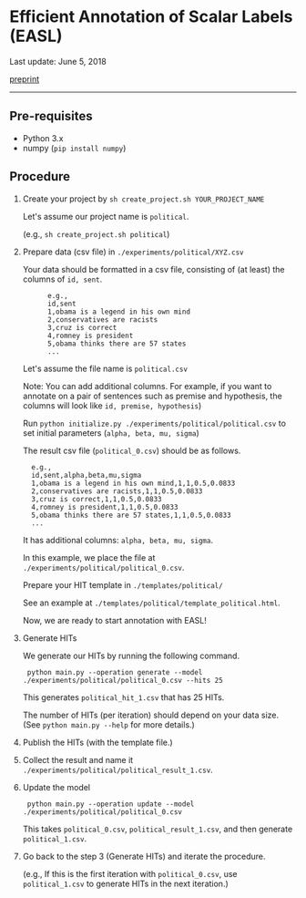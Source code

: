 
# Efficient Annotation of Scalar Labels (EASL)

Last update: June 5, 2018

[preprint](https://arxiv.org/abs/1806.01170)

- - - 
## Pre-requisites

- Python 3.x
- numpy (`pip install numpy`)

## Procedure
1. Create your project by `sh create_project.sh YOUR_PROJECT_NAME` 

    Let's assume our project name is `political`.
    
    (e.g., `sh create_project.sh political`)
    
1. Prepare data (csv file) in `./experiments/political/XYZ.csv`
    
    Your data should be formatted in a csv file, consisting of (at least) the columns of `id, sent`.
    
             e.g., 
             id,sent
             1,obama is a legend in his own mind
             2,conservatives are racists
             3,cruz is correct
             4,romney is president
             5,obama thinks there are 57 states
             ...
       
    Let's assume the file name is `political.csv`
    
    Note: You can add additional columns. For example, if you want to annotate on a pair of sentences such as premise and hypothesis, the columns will look like `id, premise, hypothesis`)
    
    Run `python initialize.py ./experiments/political/political.csv` to set initial parameters (`alpha, beta, mu, sigma`)

    The result csv file (`political_0.csv`) should be as follows. 
    
         e.g., 
         id,sent,alpha,beta,mu,sigma
         1,obama is a legend in his own mind,1,1,0.5,0.0833
         2,conservatives are racists,1,1,0.5,0.0833
         3,cruz is correct,1,1,0.5,0.0833
         4,romney is president,1,1,0.5,0.0833
         5,obama thinks there are 57 states,1,1,0.5,0.0833
         ...
       
    It has additional columns: `alpha, beta, mu, sigma`.
    
    In this example, we place the file at `./experiments/political/political_0.csv`.
    
    Prepare your HIT template in `./templates/political/`
    
    See an example at `./templates/political/template_political.html`.
    
    Now, we are ready to start annotation with EASL!

1. Generate HITs

    We generate our HITs by running the following command. 
    
        python main.py --operation generate --model ./experiments/political/political_0.csv --hits 25

    This generates `political_hit_1.csv` that has 25 HITs. 
    
    The number of HITs (per iteration) should depend on your data size. (See `python main.py --help` for more details.)
    
1. Publish the HITs (with the template file.)

1. Collect the result and name it `./experiments/political/political_result_1.csv`.

1. Update the model

        python main.py --operation update --model ./experiments/political/political_0.csv

    This takes `political_0.csv`, `political_result_1.csv`, and then generate `political_1.csv`.
    
1. Go back to the step 3 (Generate HITs) and iterate the procedure. 

    (e.g., If this is the first iteration with `political_0.csv`, use `political_1.csv` to generate HITs in the next iteration.)

